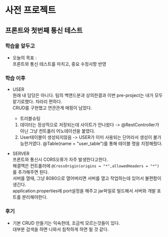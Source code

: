 # 사전 프로젝트
## 프론트와 첫번째 통신 테스트

### 학습을 앞두고
- 오늘의 목표 :  
프론트와 통신 테스트를 마치고, 중요 수정사항 반영


### 학습 이후
- USER  
원래 내 담당은 아니다. 팀의 백앤드분과 상의한결과 이번 pre-project는 내가 모두 맡기로했다. 차라리 편하다.  
CRUD를 구현했고 연관관계 매핑이 남았다.  
    - 트러블슈팅  
    1. 데이터는 정상적으로 저장되는데 사이트가 안나왔다 -> @RestController가 아닌 그냥 컨트롤러 어노테이션을 붙였다.  
    2. User테이블이 생성되지않음 -> USER가 이미 사용되는 단어라서 생성이 불가능한거였다. @Table(name = "user_table")를 통해 테이블 명을 지정해줬다.  

- SERVER  
프론트와 통신시 CORS오류가 자주 발생한다고한다.  
해결책은 컨트롤러에 ```@CrossOrigin(origins = "*",allowedHeaders = "*")```를 추가해주면 된다.  
서버를 열때, 그냥 8080으로 열어버리면 서버를 열고 작업하는데 있어서 불편함이 생긴다.  
application.properties에 port설정을 해주고 jar파일로 빌드해서 서버와 개발 포트를 분리해야한다.


### 후기
- 기본 CRUD 만들기는 익숙한데, 조금씩 모르는것들이 있다.  
대부분 검색을 하면 나와서 침착하게 하면 될 것 같다.
